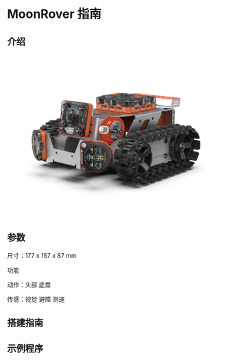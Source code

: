 # MoonRover 指南

## 介绍

![](./images/render_MoonRover.png)

## 参数

尺寸：177 x 157 x 87 mm

功能

动作：头部 底盘

传感：视觉 避障 测速

## 搭建指南

## 示例程序
